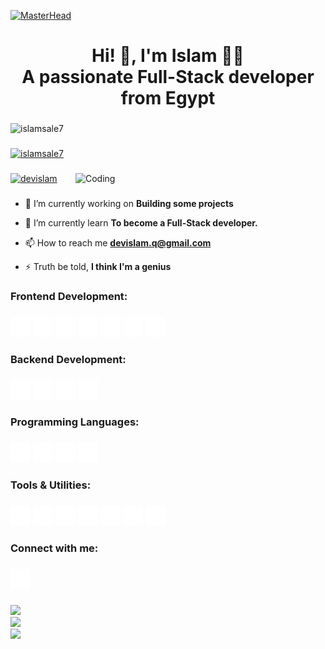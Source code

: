 [![MasterHead](https://firebasestorage.googleapis.com/v0/b/flexi-coding.appspot.com/o/dempgi7-520f8d5f-63d4-4453-8822-dbc149ae27f8.gif?alt=media&token=91c0c7b2-93c3-4029-b011-1a8703c5730d)](https://rishavchanda.io)

###

<h1 align="center">Hi! 👋, I'm Islam 🥷🏻 <br /> A passionate Full-Stack developer from Egypt</h1>

###

<p align="left"> <img src="https://komarev.com/ghpvc/?username=islamsale7&label=Profile%20views&color=0e75b6&style=flat" alt="islamsale7" /> </p>

###

<p align="left"> <a href="https://github.com/ryo-ma/github-profile-trophy"><img src="https://github-profile-trophy.vercel.app/?username=islamsale7" alt="islamsale7" /></a> </p>

###

<img align="right" alt="Coding" width="400" src="https://cdn.dribbble.com/users/1162077/screenshots/3848914/programmer.gif">

###

<p align="left"> <a href="https://twitter.com/devislam" target="blank"><img src="https://img.shields.io/twitter/follow/devislam?logo=twitter&style=for-the-badge" alt="devislam" /></a> </p>

###

- 🔭 I’m currently working on **Building some projects**

- 🌱 I’m currently learn **To become a Full-Stack developer.**

- 📫 How to reach me **devislam.q@gmail.com**

- ⚡ Truth be told, **I think I'm a genius**

###

<h3 align="left">Frontend Development:</h3>

###

<div align="left">
  <img src="icons/html5.svg" width="32" height="32" alt="html5 logo" />
  <img src="icons/css.svg" width="32" height="32" alt="css logo" />
  <img src="icons/normalize.css.svg" width="32" height="32" alt="normalize.css logo" />
  <img src="icons/sass.svg" width="32" height="32" alt="sass logo" />
  <img src="icons/javascript.svg" width="32" height="32" alt="javascript logo" />
  <img src="icons/typescript.svg" width="32" height="32" alt="typescript logo" />
  <img src="icons/tailwindcss.svg" width="32" height="32" alt="tailwindcss logo" />
</div>

###

<h3 align="left">Backend Development:</h3>

###

<div align="left">
  <img src="icons/supabase.svg" width="32" height="32" alt="supabase logo" />  
  <img src="icons/node.js.svg" width="32" height="32" alt="node.js logo" />
  <img src="icons/express.svg" width="32" height="32" alt="express logo" />
  <img src="icons/mysql.svg" width="32" height="32" alt="mysql logo" />
</div>

###

<h3 align="left">Programming Languages:</h3>

###

<div align="left">
  <img src="icons/c.svg" width="32" height="32" alt="c logo" />
  <img src="icons/c++.svg" width="32" height="32" alt="c++ logo" />
  <img src="icons/javascript.svg" width="32" height="32" alt="javascript logo" />
  <img src="icons/python.svg" width="32" height="32" alt="python logo" />
</div>

###

<h3 align="left">Tools & Utilities:</h3>

###

<div align="left">
  <img src="icons/git.svg" width="32" height="32" alt="git logo" />
  <img src="icons/github.svg" width="32" height="32" alt="github logo" />
  <img src="icons/slack.svg" width="32" height="32" alt="slack logo" />
  <img src="icons/notion.svg" width="32" height="32" alt="notion logo" />
  <img src="icons/vite.svg" width="32" height="32" alt="vite logo" />
  <img src="icons/npm.svg" width="32" height="32" alt="npm logo" />
  <img src="icons/eslint.svg" width="32" height="32" alt="eslint logo" />
</div>

###

<h3 align="left">Connect with me:</h3>

###

<div align="left">
  <a href="devislam.q@gmail.com" target="_blank">
  <img src="icons/gmail.svg" width="32" height="32" alt="gmail logo" />
  </a>
</div>

###

![](https://github-readme-stats.vercel.app/api?username=islamsale7&theme=shades-of-purple&hide_border=true&include_all_commits=true&count_private=true)<br/>
![](https://nirzak-streak-stats.vercel.app/?user=islamsale7&theme=shades-of-purple&hide_border=true)<br/>
![](https://github-readme-stats.vercel.app/api/top-langs/?username=islamsale7&theme=shades-of-purple&hide_border=true&include_all_commits=true&count_private=true&layout=compact)

